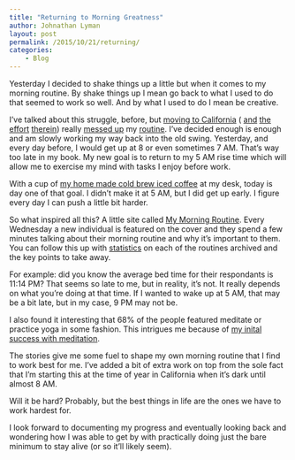 ```yaml
---
title: "Returning to Morning Greatness"
author: Johnathan Lyman
layout: post
permalink: /2015/10/21/returning/
categories:
    - Blog
---
```


Yesterday I decided to shake things up a little but when it comes to my morning routine. By shake things up I mean go back to what I used to do that seemed to work so well. And by what I used to do I mean be creative.

I’ve talked about this struggle, before, but [moving to California](https://johnathanlyman.com/2015/03/moving-to-cali/) ( [and](https://johnathanlyman.com/2015/04/move-day-1/) [the](https://johnathanlyman.com/2015/04/move-day-2/) [effort](https://johnathanlyman.com/2015/04/move-day-3/) [therein](https://johnathanlyman.com/2015/04/move-day-4/)) really [messed up](https://johnathanlyman.com/2015/06/reset/) my [routine](https://johnathanlyman.com/?s=routine). I’ve decided enough is enough and am slowly working my way back into the old swing. Yesterday, and every day before, I would get up at 8 or even sometimes 7 AM. That’s way too late in my book. My new goal is to return to my 5 AM rise time which will allow me to exercise my mind with tasks I enjoy before work.

With a cup of [my home made cold brew iced coffee](https://johnathanlyman.com/2015/09/the-cold-brew-coffee-adventure/) at my desk, today is day one of that goal. I didn’t make it at 5 AM, but I did get up early. I figure every day I can push a little bit harder.

So what inspired all this? A little site called [My Morning Routine](http://mymorningroutine.com). Every Wednesday a new individual is featured on the cover and they spend a few minutes talking about their morning routine and why it’s important to them. You can follow this up with [statistics](http://mymorningroutine.com/statistics/) on each of the routines archived and the key points to take away.

For example: did you know the average bed time for their respondants is 11:14 PM? That seems so late to me, but in reality, it’s not. It really depends on what you’re doing at that time. If I wanted to wake up at 5 AM, that may be a bit late, but in my case, 9 PM may not be.

I also found it interesting that 68% of the people featured meditate or practice yoga in some fashion. This intrigues me because of [my inital success with meditation](https://johnathanlyman.com/2015/10/headspace/).

The stories give me some fuel to shape my own morning routine that I find to work best for me. I’ve added a bit of extra work on top from the sole fact that I’m starting this at the time of year in California when it’s dark until almost 8 AM.

Will it be hard? Probably, but the best things in life are the ones we have to work hardest for.

I look forward to documenting my progress and eventually looking back and wondering how I was able to get by with practically doing just the bare minimum to stay alive (or so it’ll likely seem).

